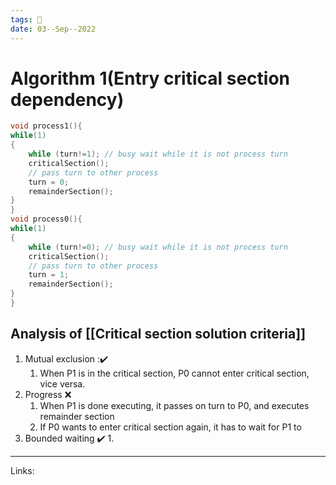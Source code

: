 ```yaml
---
tags: 🌱
date: 03--Sep--2022
---
```


# Algorithm 1(Entry critical section dependency)

```C
void process1(){
while(1)
{
    while (turn!=1); // busy wait while it is not process turn
    criticalSection();
    // pass turn to other process
    turn = 0;
    remainderSection();
}
}
void process0(){
while(1)
{
    while (turn!=0); // busy wait while it is not process turn
    criticalSection();
    // pass turn to other process
    turn = 1;
    remainderSection();
}
}
```

## Analysis of [[Critical section solution criteria]]
1. Mutual exclusion :✔️
    1. When P1 is in the critical section, P0 cannot enter critical section, vice versa.
2. Progress ❌
    1. When P1 is done executing, it passes on turn to P0, and executes remainder section
    2. If P0 wants to enter critical section again, it has to wait for P1 to
3. Bounded waiting ✔️
    1. 

---
Links: 